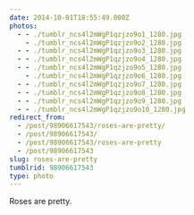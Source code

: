 ```yaml
---
date: 2014-10-01T18:55:49.000Z
photos:
  - - ./tumblr_ncs4l2mWgP1qzjzo9o1_1280.jpg
    - ./tumblr_ncs4l2mWgP1qzjzo9o2_1280.jpg
  - - ./tumblr_ncs4l2mWgP1qzjzo9o3_1280.jpg
  - - ./tumblr_ncs4l2mWgP1qzjzo9o4_1280.jpg
  - - ./tumblr_ncs4l2mWgP1qzjzo9o5_1280.jpg
    - ./tumblr_ncs4l2mWgP1qzjzo9o6_1280.jpg
  - - ./tumblr_ncs4l2mWgP1qzjzo9o7_1280.jpg
  - - ./tumblr_ncs4l2mWgP1qzjzo9o8_1280.jpg
  - - ./tumblr_ncs4l2mWgP1qzjzo9o9_1280.jpg
  - - ./tumblr_ncs4l2mWgP1qzjzo9o10_1280.jpg
redirect_from:
  - /post/98906617543/roses-are-pretty/
  - /post/98906617543/
  - /post/98906617543/roses-are-pretty
  - /post/98906617543
slug: roses-are-pretty
tumblrid: 98906617543
type: photo
---
```

<p>Roses are pretty.</p>
